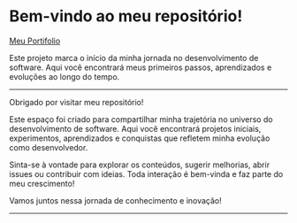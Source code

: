# Bem-vindo ao meu repositório!

[Meu Portifolio](https://codehunter-10.github.io/O_Inicio/)

Este projeto marca o início da minha jornada no desenvolvimento de software. Aqui você encontrará meus primeiros passos, aprendizados e evoluções ao longo do tempo.


---

Obrigado por visitar meu repositório! 

Este espaço foi criado para compartilhar minha trajetória no universo do desenvolvimento de software. Aqui você encontrará projetos iniciais, experimentos, aprendizados e conquistas que refletem minha evolução como desenvolvedor.

Sinta-se à vontade para explorar os conteúdos, sugerir melhorias, abrir issues ou contribuir com ideias. Toda interação é bem-vinda e faz parte do meu crescimento!

Vamos juntos nessa jornada de conhecimento e inovação!

---


